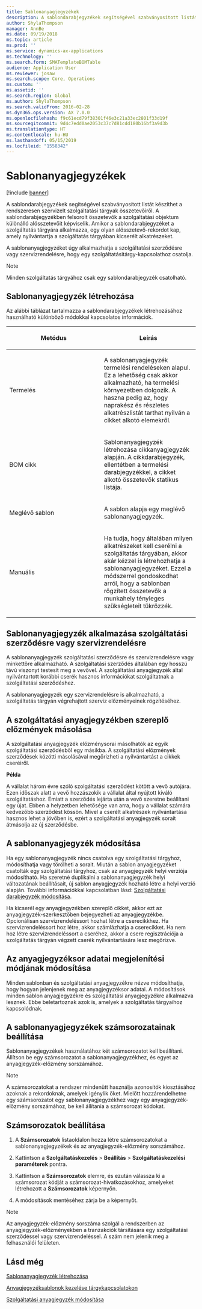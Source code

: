 ```yaml
---
title: Sablonanyagjegyzékek
description: A sablondarabjegyzékek segítségével szabványosított listát készíthet a rendszeresen szervizelt szolgáltatási tárgyak összetevőiről.
author: ShylaThompson
manager: AnnBe
ms.date: 09/19/2018
ms.topic: article
ms.prod: ''
ms.service: dynamics-ax-applications
ms.technology: ''
ms.search.form: SMATemplateBOMTable
audience: Application User
ms.reviewer: josaw
ms.search.scope: Core, Operations
ms.custom: ''
ms.assetid: ''
ms.search.region: Global
ms.author: ShylaThompson
ms.search.validFrom: 2016-02-28
ms.dyn365.ops.version: AX 7.0.0
ms.openlocfilehash: f9c61ecd79f38301f46e3c21a33ec2801f33d19f
ms.sourcegitcommit: 9d4c7edd0ae2053c37c7d81cdd180b16bf3a9d3b
ms.translationtype: HT
ms.contentlocale: hu-HU
ms.lasthandoff: 05/15/2019
ms.locfileid: "1558342"
---
```

# <a name="template-boms"></a>Sablonanyagjegyzékek    

[!include [banner](../includes/banner.md)]


A sablondarabjegyzékek segítségével szabványosított listát készíthet a rendszeresen szervizelt szolgáltatási tárgyak összetevőiről. A sablondarabjegyzékben felsorolt összetevők a szolgáltatási objektum különálló alösszetevőit képviselik. Amikor a sablondarabjegyzéket a szolgáltatás tárgyára alkalmazza, egy olyan alösszetevő-rekordot kap, amely nyilvántartja a szolgáltatás tárgyában kicserélt alkatrészeket.

A sablonanyagjegyzéket úgy alkalmazhatja a szolgáltatási szerződésre vagy szervizrendelésre, hogy egy szolgáltatásitárgy-kapcsolathoz csatolja.


> [!NOTE]
> <P>Minden szolgáltatás tárgyához csak egy sablondarabjegyzék csatolható.</P>

## <a name="create-a-template-bom"></a>Sablonanyagjegyzék létrehozása

Az alábbi táblázat tartalmazza a sablondarabjegyzékek létrehozásához használható különböző módokkal kapcsolatos információk.

<table>
<colgroup>
<col style="width: 50%" />
<col style="width: 50%" />
</colgroup>
<thead>
<tr class="header">
<th><p>Metódus</p></th>
<th><p>Leírás</p></th>
</tr>
</thead>
<tbody>
<tr class="odd">
<td><p>Termelés</p></td>
<td><p>A sablonanyagjegyzék termelési rendeléseken alapul. Ez a lehetőség csak akkor alkalmazható, ha termelési környezetben dolgozik. A haszna pedig az, hogy naprakész és részletes alkatrészlistát tarthat nyilván a cikket alkotó elemekről.</p></td>
</tr>
<tr class="even">
<td><p>BOM cikk</p></td>
<td><p>Sablonanyagjegyzék létrehozása cikkanyagjegyzék alapján. A cikkdarabjegyzék, ellentétben a termelési darabjegyzékkel, a cikket alkotó összetevők statikus listája.</p></td>
</tr>
<tr class="odd">
<td><p>Meglévő sablon</p></td>
<td><p>A sablon alapja egy meglévő sablonanyagjegyzék.</p></td>
</tr>
<tr class="even">
<td><p>Manuális</p></td>
<td><p>Ha tudja, hogy általában milyen alkatrészeket kell cserélni a szolgáltatás tárgyában, akkor akár kézzel is létrehozhatja a sablonanyagjegyzéket. Ezzel a módszerrel gondoskodhat arról, hogy a sablonban rögzített összetevők a munkahely tényleges szükségleteit tükrözzék.</p></td>
</tr>
</tbody>
</table>


## <a name="apply-the-template-bom-to-a-service-agreement-or-service-order"></a>Sablonanyagjegyzék alkalmazása szolgáltatási szerződésre vagy szervizrendelésre

A sablonanyagjegyzék szolgáltatási szerződésre és szervizrendelésre vagy minkettőre alkalmazható. A szolgáltatási szerződés általában egy hosszú távú viszonyt testesít meg a vevővel. A szolgáltatási anyagjegyzék által nyilvántartott korábbi cserék hasznos információkat szolgáltatnak a szolgáltatási szerződéshez.

A sablonanyagjegyzék egy szervizrendelésre is alkalmazható, a szolgáltatás tárgyán végrehajtott szerviz előzményeinek rögzítéséhez.

## <a name="copy-the-history-of-a-service-bom"></a>A szolgáltatási anyagjegyzékben szereplő előzmények másolása

A szolgáltatási anyagjegyzék előzménysorai másolhatók az egyik szolgáltatási szerződésből egy másikba. A szolgáltatási előzmények szerződések közötti másolásával megőrizheti a nyilvántartást a cikkek cseréiről.

**Példa**

A vállalat három évre szóló szolgáltatási szerződést kötött a vevő autójára. Ezen időszak alatt a vevő hozzászokik a vállalat által nyújtott kiváló szolgáltatáshoz. Emiatt a szerződés lejárta után a vevő szeretne beállítani egy újat. Ebben a helyzetben lehetősége van arra, hogy a vállalat számára kedvezőbb szerződést kössön. Mivel a cserélt alkatrészek nyilvántartása hasznos lehet a jövőben is, ezért a szolgáltatási anyagjegyzék sorait átmásolja az új szerződésbe.

## <a name="modify-the-template-bom"></a>A sablonanyagjegyzék módosítása

Ha egy sablonanyagjegyzék nincs csatolva egy szolgáltatási tárgyhoz, módosíthatja vagy törölheti a sorait. Miután a sablon anyagjegyzéket csatolták egy szolgáltatási tárgyhoz, csak az anyagjegyzék helyi verziója módosítható. Ha szeretné duplikálni a sablonanyagjegyzék helyi változatának beállításait, új sablon anyagjegyzék hozható létre a helyi verzió alapján. További információkkal kapcsolatban lásd: [Szolgáltatási darabjegyzék módosítása](modify-service-bom.md).

Ha kicserél egy anyagjegyzékben szereplő cikket, akkor ezt az anyagjegyzék-szerkesztőben bejegyezheti az anyagjegyzékbe. Opcionálisan szervizrendeléssort hozhat létre a cserecikkhez. Ha szervizrendeléssort hoz létre, akkor számlázhatja a cserecikket. Ha nem hoz létre szervizrendeléssort a cseréhez, akkor a csere regisztrációja a szolgáltatás tárgyán végzett cserék nyilvántartására lesz megőrizve.

## <a name="change-how-information-on-the-bom-line-is-displayed"></a>Az anyagjegyzéksor adatai megjelenítési módjának módosítása

Minden sablonban és szolgáltatási anyagjegyzékre nézve módosíthatja, hogy hogyan jelenjenek meg az anyagjegyzéksor adatai. A módosítások minden sablon anyagjegyzékre és szolgáltatási anyagjegyzékre alkalmazva lesznek. Ebbe beletartoznak azok is, amelyek a szolgáltatás tárgyaihoz kapcsolódnak.

## <a name="set-up-number-sequences-for-template-boms"></a>A sablonanyagjegyzékek számsorozatainak beállítása

Sablonanyagjegyzékek használatához két számsorozatot kell beállítani. Állítson be egy számsorozatot a sablonanyagjegyzékhez, és egyet az anyagjegyzék-előzmény sorszámához.


> [!NOTE]
> <P>A számsorozatokat a rendszer mindenütt használja azonosítók kiosztásához azoknak a rekordoknak, amelyek igénylik őket. Mielőtt hozzárendelhetne egy számsorozatot egy sablonanyagjegyzékhez vagy egy anyagjegyzék-előzmény sorszámához, be kell állítania a számsorozat kódokat.</P>


## <a name="set-up-number-sequences"></a>Számsorozatok beállítása

1.  A **Számsorozatok** listaoldalon hozza létre számsorozatokat a sablonanyagjegyzékek és az anyagjegyzék-előzmény sorszámához. 

2.  Kattintson a **Szolgáltatáskezelés** \> **Beállítás** \> **Szolgáltatáskezelési paraméterek** pontra.

3.  Kattintson a **Számsorozatok** elemre, és ezután válassza ki a számsorozat kódját a számsorozat-hivatkozásokhoz, amelyeket létrehozott a **Számsorozatok** képernyőn.

4.  A módosítások mentéséhez zárja be a képernyőt.


> [!NOTE]
> <P>Az anyagjegyzék-előzmény sorszáma szolgál a rendszerben az anyagjegyzék-előzményekben a tranzakciók társítására egy szolgáltatási szerződéssel vagy szervizrendeléssel. A szám nem jelenik meg a felhasználói felületen.</P>



## <a name="see-also"></a>Lásd még

[Sablonanyagjegyzék létrehozása](create-template-bom.md)

[Anyagjegyzéksablonok kezelése tárgykapcsolatokon](manage-template-boms-on-object-relations.md)

[Szolgáltatási anyagjegyzék módosítása](modify-service-bom.md)

 


